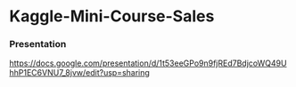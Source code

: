 # Kaggle-Mini-Course-Sales

### Presentation
https://docs.google.com/presentation/d/1t53eeGPo9n9fjREd7BdjcoWQ49UhhP1EC6VNU7_8jvw/edit?usp=sharing
